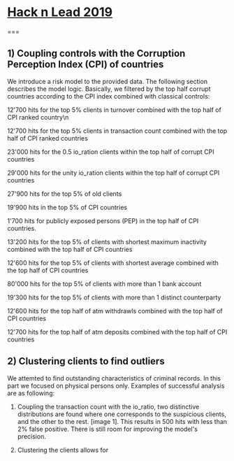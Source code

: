 # [Hack n Lead 2019](https://womenplusplus.ch/hacknlead)

===

## 1) Coupling controls with the Corruption Perception Index (CPI) of countries



We introduce a risk model to the provided data. The following section describes the model logic. Basically, we filtered by the top half corrupt countries according to the CPI index combined with classical controls:



12'700 hits for the top 5% clients in turnover combined with the top half of CPI ranked country\n

12'700 hits for the top 5% clients in transaction count combined with the top half of CPI ranked countries

23'000 hits for the 0.5 io_ration clients within the top half of corrupt CPI countries

29'000 hits for the unity io_ration clients within the top half of corrupt CPI countries

27'900 hits for the top 5% of old clients

19'900 hits in the top 5% of CPI countries

1'700 hits for publicly exposed persons (PEP) in the top half of CPI countries. 

13'200 hits for the top 5% of clients with shortest maximum inactivity combined with the top half of CPI countries

12'600 hits for the top 5% of clients with shortest average combined with the top half of CPI countries

80'000 hits for the top 5% of clients with more than 1 bank account

19'300 hits for the top 5% of clients with more than 1 distinct counterparty 

12'600 hits for the top half of atm withdrawls combined with the top half of CPI countries

12'700 hits for the top half of atm deposits combined with the top half of CPI countries



## 2) Clustering clients to find outliers 

We attemted to find outstanding characteristics of criminal records. In this part we focused on physical persons only.
Examples of successful analysis are as following:
1. Coupling the transaction count with the io_ratio, two distinctive distributions are found where one corresponds to the suspicious clients, and the other to the rest. [image 1].
This results in 500 hits with less than 2% false positive. There is still room for improving the model's precision.  

2. Clustering the clients allows for   